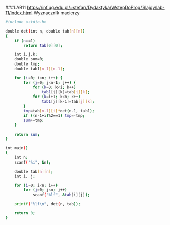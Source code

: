 ###LAB11
https://inf.ug.edu.pl/~stefan/Dydaktyka/WstepDoProg/Slajdy/lab-11/index.html
Wyznacznik macierzy

```sh
#include <stdio.h>

double det(int n, double tab[n][n])
{
	if (n==1)
		return tab[0][0];

	int i,j,k;
	double sum=0;
	double tmp;
	double tab1[n-1][n-1];

	for (i=0; i<n; i++) {
		for (j=0; j<n-1; j++) {
			for (k=0; k<i; k++)
				tab1[j][k]=tab[j][k];
			for (k=i+1; k<n; k++)
				tab1[j][k-1]=tab[j][k];
		}
		tmp=tab[n-1][i]*det(n-1, tab1);
		if ((n-1+i)%2==1) tmp=-tmp;
		sum+=tmp;
	}

	return sum;
}

int main()
{
	int n;
	scanf("%i", &n);

	double tab[n][n];
	int i, j;

	for (i=0; i<n; i++)
		for (j=0; j<n; j++)
			scanf("%lf", &tab[i][j]);

	printf("%lf\n", det(n, tab));

	return 0;
}

```
